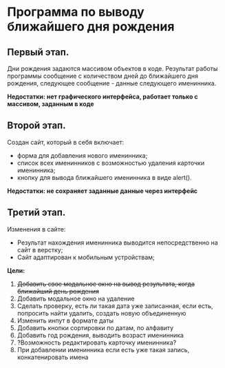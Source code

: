 # Программа по выводу ближайшего дня рождения
## Первый этап.
Дни рождения задаются массивом объектов в коде. Результат работы программы сообщение с количеством дней до ближайшего дня рождения, 
следующее сообщение - данные следующего именинника.

**Недостатки: нет графического интерфейса, работает только с массивом, заданным в коде**
## Второй этап.
Создан сайт, который в себя включает:
* форма для добавления нового именинника;
* список всех именинников с возможностью удаления карточки именинника;
* кнопку для вывода ближайшего именинника в виде alert().

**Недостатки: не сохраняет заданные данные через интерфейс**
## Третий этап.
Изменения в сайте:
* Результат нахождения именинника выводится непосредственно на сайт в верстку;
* Сайт адаптирован к мобильным устройствам;








**Цели:**
1. ~~Добавить свое модальное окно на вывод результата, когда ближайший день рождения~~
2. Добавить модальное окно на удаление
3. Сделать проверку, есть ли такая дата уже записанная, если есть, попросить найти удалить, создать новую объединенную
4. Изменить инпут в формате даты
5. Добавить кнопки сортировки по датам, по алфавиту
6. Добавить год рождения, выводить возраст именинника
7. ?Возможность редактировать карточку именинника?
8. При добавлении именинника если есть уже такая запись, конкатенировать имена 
